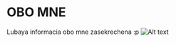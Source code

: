 # OBO MNE
Lubaya informacia obo mne zasekrechena :p
![Alt text](https://img2.reactor.cc/pics/post/Hat-kid-A-Hat-in-Time-%D0%98%D0%B3%D1%80%D1%8B-game-art-7460953.jpeg "its me for real") 